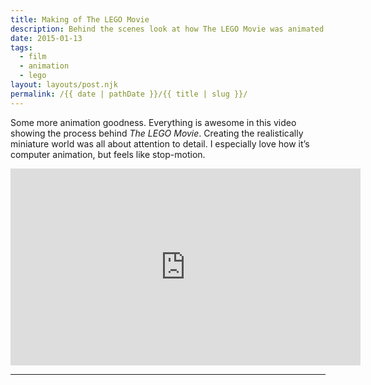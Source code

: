 ```yaml
---
title: Making of The LEGO Movie
description: Behind the scenes look at how The LEGO Movie was animated.
date: 2015-01-13
tags: 
  - film
  - animation
  - lego
layout: layouts/post.njk
permalink: /{{ date | pathDate }}/{{ title | slug }}/
---
```


Some more animation goodness. Everything is awesome in this video showing the process behind _The LEGO Movie_. Creating the realistically miniature world was all about attention to detail. I especially love how it’s computer animation, but feels like stop-motion.

<iframe class="youtube-video" width="560" height="315" src="https://www.youtube.com/embed/po0dmHhgsxU" title="YouTube video player" frameborder="0" allow="accelerometer; autoplay; clipboard-write; encrypted-media; gyroscope; picture-in-picture; web-share" allowfullscreen></iframe>

---

